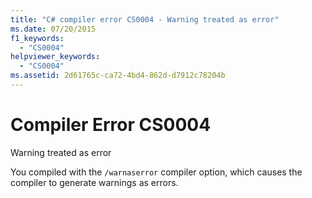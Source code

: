 ```yaml
---
title: "C# compiler error CS0004 - Warning treated as error"
ms.date: 07/20/2015
f1_keywords: 
  - "CS0004"
helpviewer_keywords: 
  - "CS0004"
ms.assetid: 2d61765c-ca72-4bd4-862d-d7912c78204b
---
```

# Compiler Error CS0004
Warning treated as error  
  
 You compiled with the `/warnaserror` compiler option, which causes the compiler to generate warnings as errors.
